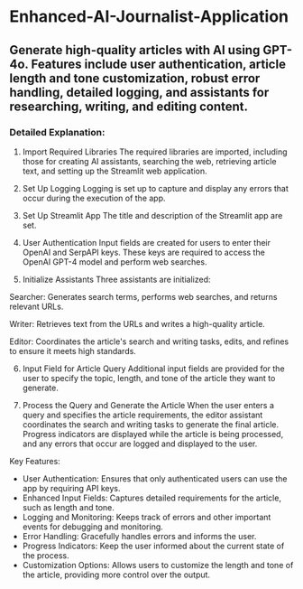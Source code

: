 # Enhanced-AI-Journalist-Application
## Generate high-quality articles with AI using GPT-4o. Features include user authentication, article length and tone customization, robust error handling, detailed logging, and assistants for researching, writing, and editing content.
### Detailed Explanation:
1. Import Required Libraries
The required libraries are imported, including those for creating AI assistants, searching the web, retrieving article text, and setting up the Streamlit web application.

2. Set Up Logging
Logging is set up to capture and display any errors that occur during the execution of the app.

3. Set Up Streamlit App
The title and description of the Streamlit app are set.

4. User Authentication
Input fields are created for users to enter their OpenAI and SerpAPI keys. These keys are required to access the OpenAI GPT-4 model and perform web searches.

5. Initialize Assistants
Three assistants are initialized:

Searcher: Generates search terms, performs web searches, and returns relevant URLs.

Writer: Retrieves text from the URLs and writes a high-quality article.

Editor: Coordinates the article's search and writing tasks, edits, and refines to ensure it meets high standards.

6. Input Field for Article Query
Additional input fields are provided for the user to specify the topic, length, and tone of the article they want to generate.

7. Process the Query and Generate the Article
When the user enters a query and specifies the article requirements, the editor assistant coordinates the search and writing tasks to generate the final article. Progress indicators are displayed while the article is being processed, and any errors that occur are logged and displayed to the user.

Key Features:
- User Authentication: Ensures that only authenticated users can use the app by requiring API keys.
- Enhanced Input Fields: Captures detailed requirements for the article, such as length and tone.
- Logging and Monitoring: Keeps track of errors and other important events for debugging and monitoring.
- Error Handling: Gracefully handles errors and informs the user.
- Progress Indicators: Keep the user informed about the current state of the process.
- Customization Options: Allows users to customize the length and tone of the article, providing more control over the output.
